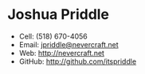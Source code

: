 # Joshua Priddle

  * Cell: (518) 670-4056
  * Email: <jpriddle@nevercraft.net>
  * Web: <http://nevercraft.net>
  * GitHub: <http://github.com/itspriddle>
